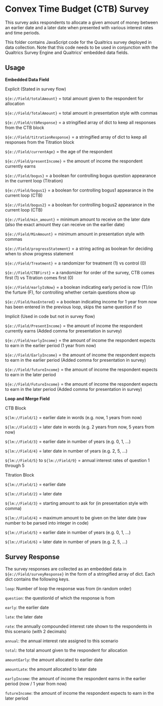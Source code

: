 # Convex Time Budget (CTB) Survey

This survey asks respondents to allocate a given amount of money between an earlier date and a later date when presented with various interest rates and time periods.

This folder contains JavaScript code for the Qualtrics survey deployed in data collection. 
Note that this code needs to be used in conjunction with the Qualtrics Survey Engine and Qualtrics' embedded data fields.

## Usage

**Embedded Data Field**

Explicit (Stated in survey flow)

`${e://Field/totalAmount}` = total amount given to the respondent for allocation

`${e://Field/TotalAmount}` = total amount in presentation style with commas

`${e://Field/ctbResponse}` = a stringified array of dict to keep all responses from the CTB block

`${e://Field/titrationResponse}` = a stringified array of dict to keep all responses from the Titration block

`${e://Field/currentAge}` = the age of the respondent

`${e://Field/presentIncome}` = the amount of income the respondent currently earns

`${e://Field/bogus}` = a boolean for controlling bogus question appearance in the current loop (Titration)

`${e://Field/bogus1}` = a boolean for controlling bogus1 appearance in the current loop (CTB)

`${e://Field/bogus2}` = a boolean for controlling bogus2 appearance in the current loop (CTB)

`${e://Field/min_amount}` = minimum amount to receive on the later date (also the exact amount they can receive on the earlier date)

`${e://Field/MinAmount}` = minimum amount in presentation style with commas

`${e://Field/progressStatement}` = a string acting as boolean for deciding when to show progress statement

`${e://Field/Treatment}` = a randomizer for treatment (1) vs control (0)

`${e://Field/CTBFirst}` = a randomizer for order of the survey, CTB comes first (1) vs Titration comes first (0)

`${e://Field/earlyIsNow}` = a boolean indicating early period is now (T)/in the furture (F), for controlling whether certain questions show up

`${e://Field/hasEntered}` = a boolean indicating income for 1 year from now has been entered in the previous loop, skips the same question if so

Implicit (Used in code but not in survey flow)

`${e://Field/PresentIncome}` = the amount of income the respondent currently earns (Added comma for presentation in survey)

`${e://Field/earlyIncome}` = the amount of income the respondent expects to earn in the earlier period (1 year from now)

`${e://Field/EarlyIncome}` = the amount of income the respondent expects to earn in the earlier period (Added comma for presentation in survey)

`${e://Field/futureIncome}` = the amount of income the respondent expects to earn in the later period

`${e://Field/FutureIncome}` = the amount of income the respondent expects to earn in the later period (Added comma for presentation in survey)

**Loop and Merge Field**

CTB Block

`${lm://Field/1}` = earlier date in words (e.g. now, 1 years from now)

`${lm://Field/2}` = later date in words (e.g. 2 years from now, 5 years from now)

`${lm://Field/3}` = earlier date in number of years (e.g. 0, 1, ...)

`${lm://Field/4}` = later date in number of years (e.g. 2, 5, ...)

`${lm://Field/5}` to `${lm://Field/9}` = annual interest rates of question 1 through 5

Titration Block

`${lm://Field/1}` = earlier date

`${lm://Field/2}` = later date

`${lm://Field/3}` = starting amount to ask for (in presentation style with comma)

`${lm://Field/4}` = maximum amount to be given on the later date (raw number to be parsed into integer in code)

`${lm://Field/5}` = earlier date in number of years (e.g. 0, 1, ...)

`${lm://Field/6}` = later date in number of years (e.g. 2, 5, ...)

## Survey Response

The survey responses are collected as an embedded data in `${e://Field/surveyResponse}` in the form of a stringified array of dict. Each dict contains the following keys.

`loop`: Number of loop the response was from (in random order)

`question`: the questionId of which the response is from

`early`: the earlier date 

`late`: the later date

`rate`: the annually compounded interest rate shown to the respondents in this scenario (with 2 decimals)

`annual`: the annual interest rate assigned to this scenario 

`total`: the total amount given to the respondent for allocation

`amountEarly`: the amount allocated to earlier date

`amountLate`: the amount allocated to later date

`earlyIncome`: the amount of income the respondent earns in the earlier period (now / 1 year from now)

`futureIncome`: the amount of income the respondent expects to earn in the later period
